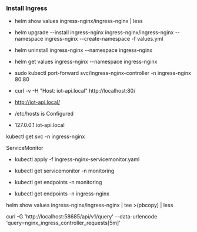 ### Install Ingress

- helm show values ingress-nginx/ingress-nginx | less

- helm upgrade --install ingress-nginx ingress-nginx/ingress-nginx --namespace ingress-nginx --create-namespace -f values.yml

- helm uninstall ingress-nginx --namespace ingress-nginx 

- helm get values ingress-nginx --namespace ingress-nginx

- sudo kubectl port-forward svc/ingress-nginx-controller -n ingress-nginx 80:80
- curl -v -H "Host: iot-api.local" http://localhost:80/
- http://iot-api.local/

- /etc/hosts is Configured
- 127.0.0.1 iot-api.local

kubectl get svc -n ingress-nginx

ServiceMonitor

- kubectl apply -f ingress-nginx-servicemonitor.yaml

- kubectl get servicemonitor -n monitoring

- kubectl get endpoints -n monitoring

- kubectl get endpoints -n ingress-nginx


helm show values ingress-nginx/ingress-nginx | tee >(pbcopy) | less



curl -G 'http://localhost:58685/api/v1/query' --data-urlencode 'query=nginx_ingress_controller_requests[5m]'